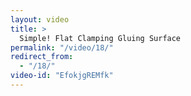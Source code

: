 ```yaml
---
layout: video
title: >
  Simple! Flat Clamping Gluing Surface
permalink: "/video/18/"
redirect_from:
  - "/18/"
video-id: "EfokjgREMfk"
---
```


